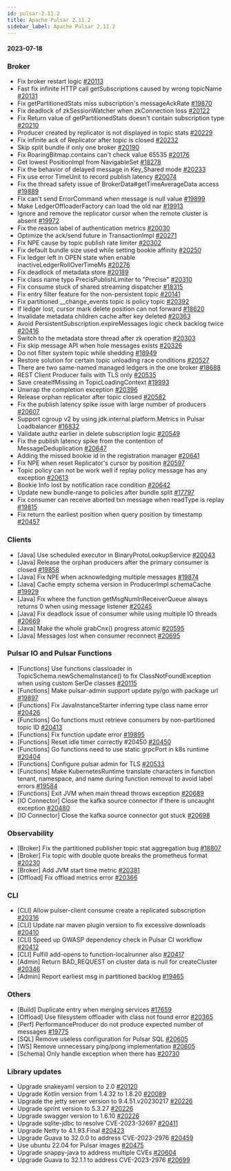 ```yaml
---
id: pulsar-2.11.2
title: Apache Pulsar 2.11.2
sidebar_label: Apache Pulsar 2.11.2
---
```


#### 2023-07-18

### Broker
- Fix broker restart logic [#20113](https://github.com/apache/pulsar/pull/20113)
- Fast fix infinite HTTP call getSubscriptions caused by wrong topicName [#20131](https://github.com/apache/pulsar/pull/20131)
- Fix getPartitionedStats miss subscription's messageAckRate [#19870](https://github.com/apache/pulsar/pull/19870)
- Fix deadlock of zkSessionWatcher when zkConnection loss [#20122](https://github.com/apache/pulsar/pull/20122)
- Fix Return value of getPartitionedStats doesn't contain subscription type [#20210](https://github.com/apache/pulsar/pull/20210)
- Producer created by replicator is not displayed in topic stats [#20229](https://github.com/apache/pulsar/pull/20229)
- Fix infinite ack of Replicator after topic is closed [#20232](https://github.com/apache/pulsar/pull/20232)
- Skip split bundle if only one broker [#20190](https://github.com/apache/pulsar/pull/20190)
- Fix RoaringBitmap.contains can't check value 65535 [#20176](https://github.com/apache/pulsar/pull/20176)
- Get lowest PositionImpl from NavigableSet [#18278](https://github.com/apache/pulsar/pull/18278)
- Fix the behavior of delayed message in Key_Shared mode [#20233](https://github.com/apache/pulsar/pull/20233)
- Fix use error TimeUnit to record publish latency [#20074](https://github.com/apache/pulsar/pull/20074)
- Fix the thread safety issue of BrokerData#getTimeAverageData access [#19889](https://github.com/apache/pulsar/pull/19889)
- Fix can't send ErrorCommand when message is null value [#19899](https://github.com/apache/pulsar/pull/19899)
- Make LedgerOffloaderFactory can load the old nar [#19913](https://github.com/apache/pulsar/pull/19913)
- Ignore and remove the replicator cursor when the remote cluster is absent [#19972](https://github.com/apache/pulsar/pull/19972)
- Fix the reason label of authentication metrics [#20030](https://github.com/apache/pulsar/pull/20030)
- Optimize the ack/send future in TransactionImpl [#20271](https://github.com/apache/pulsar/pull/20271)
- Fix NPE cause by topic publish rate limiter [#20302](https://github.com/apache/pulsar/pull/20302)
- Fix default bundle size used while setting bookie affinity [#20250](https://github.com/apache/pulsar/pull/20250)
- Fix ledger left in OPEN state when enable inactiveLedgerRollOverTimeMs [#20276](https://github.com/apache/pulsar/pull/20276)
- Fix deadlock of metadata store [#20189](https://github.com/apache/pulsar/pull/20189)
- Fix class name typo PrecisPublishLimiter to "Precise" [#20310](https://github.com/apache/pulsar/pull/20310)
- Fix consume stuck of shared streaming dispatcher [#18315](https://github.com/apache/pulsar/pull/18315)
- Fix entry filter feature for the non-persistent topic [#20141](https://github.com/apache/pulsar/pull/20141)
- Fix partitioned __change_events topic is policy topic [#20392](https://github.com/apache/pulsar/pull/20392)
- If ledger lost, cursor mark delete position can not forward [#18620](https://github.com/apache/pulsar/pull/18620)
- Invalidate metadata children cache after key deleted [#20363](https://github.com/apache/pulsar/pull/20363)
- Avoid PersistentSubscription.expireMessages logic check backlog twice [#20416](https://github.com/apache/pulsar/pull/20416)
- Switch to the metadata store thread after zk operation [#20303](https://github.com/apache/pulsar/pull/20303)
- Fix skip message API when hole messages exists [#20326](https://github.com/apache/pulsar/pull/20326)
- Do not filter system topic while shedding [#18949](https://github.com/apache/pulsar/pull/18949)
- Restore solution for certain topic unloading race conditions [#20527](https://github.com/apache/pulsar/pull/20527)
- There are two same-named managed ledgers in the one broker [#18688](https://github.com/apache/pulsar/pull/18688)
- REST Client Producer fails with TLS only [#20535](https://github.com/apache/pulsar/pull/20535)
- Save createIfMissing in TopicLoadingContext [#19993](https://github.com/apache/pulsar/pull/19993)
- Unwrap the completion exception [#20396](https://github.com/apache/pulsar/pull/20396)
- Release orphan replicator after topic closed [#20582](https://github.com/apache/pulsar/pull/20582)
- Fix the publish latency spike issue with large number of producers [#20607](https://github.com/apache/pulsar/pull/20607)
- Support cgroup v2 by using jdk.internal.platform.Metrics in Pulsar Loadbalancer [#16832](https://github.com/apache/pulsar/pull/16832)
- Validate authz earlier in delete subscription logic [#20549](https://github.com/apache/pulsar/pull/20549)
- Fix the publish latency spike from the contention of MessageDeduplication [#20647](https://github.com/apache/pulsar/pull/20647)
- Adding the missed bookie id in the registration manager [#20641](https://github.com/apache/pulsar/pull/20641)
- Fix NPE when reset Replicator's cursor by position [#20597](https://github.com/apache/pulsar/pull/20597)
- Topic policy can not be work well if replay policy message has any exception [#20613](https://github.com/apache/pulsar/pull/20613)
- Bookie Info lost by notification race condition [#20642](https://github.com/apache/pulsar/pull/20642)
- Update new bundle-range to policies after bundle split [#17797](https://github.com/apache/pulsar/pull/17797)
- Fix consumer can receive aborted txn message when readType is replay [#19815](https://github.com/apache/pulsar/pull/19815)
- Fix return the earliest position when query position by timestamp [#20457](https://github.com/apache/pulsar/pull/20457)

### Clients
- [Java] Use scheduled executor in BinaryProtoLookupService [#20043](https://github.com/apache/pulsar/pull/20043)
- [Java] Release the orphan producers after the primary consumer is closed [#19858](https://github.com/apache/pulsar/pull/19858)
- [Java] Fix NPE when acknowledging multiple messages [#19874](https://github.com/apache/pulsar/pull/19874)
- [Java] Cache empty schema version in ProducerImpl schemaCache [#19929](https://github.com/apache/pulsar/pull/19929)
- [Java] Fix where the function getMsgNumInReceiverQueue always returns 0 when using message listener [#20245](https://github.com/apache/pulsar/pull/20245)
- [Java] Fix deadlock issue of consumer while using multiple IO threads [#20669](https://github.com/apache/pulsar/pull/20669)
- [Java] Make the whole grabCnx() progress atomic [#20595](https://github.com/apache/pulsar/pull/20595)
- [Java] Messages lost when consumer reconnect [#20695](https://github.com/apache/pulsar/pull/20695)

### Pulsar IO and Pulsar Functions
- [Functions] Use functions classloader in TopicSchema.newSchemaInstance() to fix ClassNotFoundException when using custom SerDe classes [#20115](https://github.com/apache/pulsar/pull/20115)
- [Functions] Make pulsar-admin support update py/go with package url [#19897](https://github.com/apache/pulsar/pull/19897)
- [Functions] Fix JavaInstanceStarter inferring type class name error [#20426](https://github.com/apache/pulsar/pull/20426)
- [Functions] Go functions must retrieve consumers by non-partitioned topic ID [#20413](https://github.com/apache/pulsar/pull/20413)
- [Functions] Fix function update error [#19895](https://github.com/apache/pulsar/pull/19895)
- [Functions] Reset idle timer correctly #20450 [#20450](https://github.com/apache/pulsar/pull/20450)
- [Functions] Go functions need to use static grpcPort in k8s runtime [#20404](https://github.com/apache/pulsar/pull/20404)
- [Functions] Configure pulsar admin for TLS [#20533](https://github.com/apache/pulsar/pull/20533)
- [Functions] Make KubernetesRuntime translate characters in function tenant, namespace, and name during function removal to avoid label errors [#19584](https://github.com/apache/pulsar/pull/19584)
- [Functions] Exit JVM when main thread throws exception [#20689](https://github.com/apache/pulsar/pull/20689)
- [IO Connector] Close the kafka source connector if there is uncaught exception [#20480](https://github.com/apache/pulsar/pull/20480)
- [IO Connector] Close the kafka source connector got stuck [#20698](https://github.com/apache/pulsar/pull/20698)

### Observability
- [Broker] Fix the partitioned publisher topic stat aggregation bug [#18807](https://github.com/apache/pulsar/pull/18807)
- [Broker] Fix topic with double quote breaks the prometheus format [#20230](https://github.com/apache/pulsar/pull/20230)
- [Broker] Add JVM start time metric [#20381](https://github.com/apache/pulsar/pull/20381)
- [Offload] Fix offload metrics error [#20366](https://github.com/apache/pulsar/pull/20366)

### CLI
- [CLI] Allow pulser-client consume create a replicated subscription [#20316](https://github.com/apache/pulsar/pull/20316)
- [CLI] Update nar maven plugin version to fix excessive downloads [#20410](https://github.com/apache/pulsar/pull/20410)
- [CLI] Speed up OWASP dependency check in Pulsar CI workflow [#20412](https://github.com/apache/pulsar/pull/20412)
- [CLI] Fulfill add-opens to function-localrunner also [#20417](https://github.com/apache/pulsar/pull/20417)
- [Admin] Return BAD_REQUEST on cluster data is null for createCluster [#20346](https://github.com/apache/pulsar/pull/20346)
- [Admin] Report earliest msg in partitioned backlog [#19465](https://github.com/apache/pulsar/pull/19465)

### Others
- [Build] Duplicate entry when merging services [#17659](https://github.com/apache/pulsar/pull/17659)
- [Offload] Use filesystem offloader with class not found error [#20365](https://github.com/apache/pulsar/pull/20365)
- [Perf] PerformanceProducer do not produce expected number of messages [#19775](https://github.com/apache/pulsar/pull/19775)
- [SQL] Remove useless configuration for Pulsar SQL [#20605](https://github.com/apache/pulsar/pull/20605)
- [WS] Remove unnecessary ping/pong implementation [#20605](https://github.com/apache/pulsar/pull/20733)
- [Schema] Only handle exception when there has [#20730](https://github.com/apache/pulsar/pull/20730)

### Library updates
- Upgrade snakeyaml version to 2.0 [#20120](https://github.com/apache/pulsar/pull/20120)
- Upgrade Kotlin version from 1.4.32 to 1.8.20 [#20089](https://github.com/apache/pulsar/pull/20089)
- Upgrade the jetty server version to 9.4.51.v20230217 [#20226](https://github.com/apache/pulsar/pull/20226)
- Upgrade sprint version to 5.3.27 [#20226](https://github.com/apache/pulsar/pull/20226)
- Upgrade swagger version to 1.6.10 [#20226](https://github.com/apache/pulsar/pull/20226)
- Upgrade sqlite-jdbc to resolve CVE-2023-32697 [#20411](https://github.com/apache/pulsar/pull/20411)
- Upgrade Netty to 4.1.93.Final [#20423](https://github.com/apache/pulsar/pull/20423)
- Upgrade Guava to 32.0.0 to address CVE-2023-2976 [#20459](https://github.com/apache/pulsar/pull/20459)
- Use ubuntu 22.04 for Pulsar images [#20475](https://github.com/apache/pulsar/pull/20475)
- Upgrade snappy-java to address multiple CVEs [#20604](https://github.com/apache/pulsar/pull/20604)
- Upgrade Guava to 32.1.1 to address CVE-2023-2976 [#20699](https://github.com/apache/pulsar/pull/20699)
